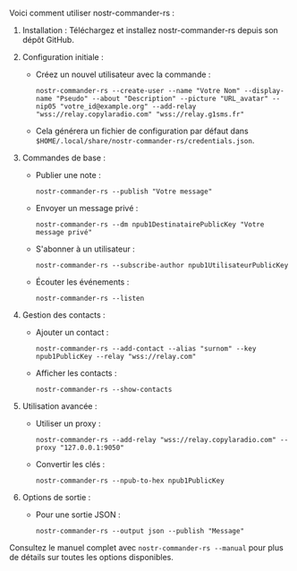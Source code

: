 Voici comment utiliser nostr-commander-rs :

1. Installation :
   Téléchargez et installez nostr-commander-rs depuis son dépôt GitHub.

2. Configuration initiale :
   - Créez un nouvel utilisateur avec la commande :
     ```
     nostr-commander-rs --create-user --name "Votre Nom" --display-name "Pseudo" --about "Description" --picture "URL_avatar" --nip05 "votre_id@example.org" --add-relay "wss://relay.copylaradio.com" "wss://relay.g1sms.fr"
     ```
   - Cela générera un fichier de configuration par défaut dans `$HOME/.local/share/nostr-commander-rs/credentials.json`.

3. Commandes de base :
   - Publier une note :
     ```
     nostr-commander-rs --publish "Votre message"
     ```
   - Envoyer un message privé :
     ```
     nostr-commander-rs --dm npub1DestinatairePublicKey "Votre message privé"
     ```
   - S'abonner à un utilisateur :
     ```
     nostr-commander-rs --subscribe-author npub1UtilisateurPublicKey
     ```
   - Écouter les événements :
     ```
     nostr-commander-rs --listen
     ```

4. Gestion des contacts :
   - Ajouter un contact :
     ```
     nostr-commander-rs --add-contact --alias "surnom" --key npub1PublicKey --relay "wss://relay.com"
     ```
   - Afficher les contacts :
     ```
     nostr-commander-rs --show-contacts
     ```

5. Utilisation avancée :
   - Utiliser un proxy :
     ```
     nostr-commander-rs --add-relay "wss://relay.copylaradio.com" --proxy "127.0.0.1:9050"
     ```
   - Convertir les clés :
     ```
     nostr-commander-rs --npub-to-hex npub1PublicKey
     ```

6. Options de sortie :
   - Pour une sortie JSON :
     ```
     nostr-commander-rs --output json --publish "Message"
     ```

Consultez le manuel complet avec `nostr-commander-rs --manual` pour plus de détails sur toutes les options disponibles.
